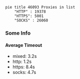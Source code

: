 
```mermaid
pie title 46093 Proxies in list
    "HTTP" : 19378
    "HTTPS": 5001
    "SOCKS" : 26060
```

### Some Info
#### Average Timeout

- mixed: 3.2s
- http: 1.2s
- https: 8.4s
- socks: 4.7s